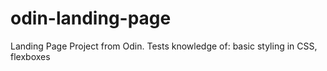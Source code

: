 # odin-landing-page
Landing Page Project from Odin. Tests knowledge of: basic styling in CSS, flexboxes
